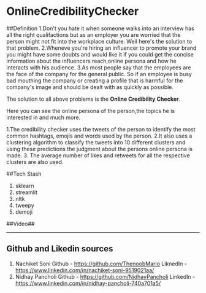 # OnlineCredibilityChecker


##Definition
1.Don't you hate it when someone walks into an interview has all the right qualifactions but as an employer you are worried that the
person might not fit into the workplace culture. Well here's the solution to that problem.
2.Wheneve you're hiring an influencer to promote your brand you might have some doubts and would like it if you could get the concise information
about the influencers reach,online persona and how he interacts with his audience.
3.As most people say that the employees are the face of the company for the general public. So if an employee is 
busy bad mouthing the company or creating a profile that is harmful for the company's image and should be dealt with as quickly as possible.

The solution to all above problems is the **Online Credibility Checker**.

Here you can see the online persona of the person,the topics he is interested in and much more.

1.The credibility checker uses the tweets of the person to identify the most common hashtags, emojis and words used by the person.
2.It also uses a clustering algorithm to classify the tweets into 10 different clusters and using these predictions the judgment about the 
  persons online persona is made.
3. The average number of likes and retweets for all the respective clusters are also used.



##Tech Stash

1. sklearn
2. streamlit
3. nltk
4. tweepy
5. demoji

##Video##

_____________________________________________



## Github and Likedin sources

1. Nachiket Soni
  Github - https://github.com/ThenoobMario
  LiknedIn - https://www.linkedin.com/in/nachiket-soni-9519021aa/
2. Nidhay Pancholi
  Github - https://github.com/NidhayPancholi
  LinkedIn - https://www.linkedin.com/in/nidhay-pancholi-740a701a5/
